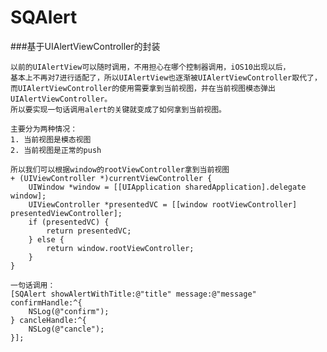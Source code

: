 # SQAlert
###基于UIAlertViewController的封装

    以前的UIAlertView可以随时调用，不用担心在哪个控制器调用，iOS10出现以后，
    基本上不再对7进行适配了，所以UIAlertView也逐渐被UIAlertViewController取代了，
    而UIAlertViewController的使用需要拿到当前视图，并在当前视图模态弹出UIAlertViewController。
    所以要实现一句话调用alert的关键就变成了如何拿到当前视图。
    
    主要分为两种情况：
    1. 当前视图是模态视图
    2. 当前视图是正常的push
    
    所以我们可以根据window的rootViewController拿到当前视图
    + (UIViewController *)currentViewController {
        UIWindow *window = [[UIApplication sharedApplication].delegate window];
        UIViewController *presentedVC = [[window rootViewController] presentedViewController];
        if (presentedVC) {
            return presentedVC;
        } else {
            return window.rootViewController;
        }
    }
    
    一句话调用：
    [SQAlert showAlertWithTitle:@"title" message:@"message" confirmHandle:^{
        NSLog(@"confirm");
    } cancleHandle:^{
        NSLog(@"cancle");
    }];
